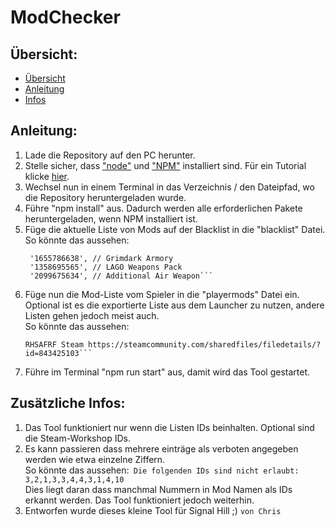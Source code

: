 # ModChecker


## Übersicht:

- [Übersicht](#übersicht)
- [Anleitung](#anleitung)
- [Infos](#zusätzliche-infos)


## Anleitung:

1. Lade die Repository auf den PC herunter.
2. Stelle sicher, dass ["node"](https://nodejs.org/en) und ["NPM"](https://www.npmjs.com) installiert sind. Für ein Tutorial klicke [hier](https://phoenixnap.com/kb/install-node-js-npm-on-windows).
3. Wechsel nun in einem Terminal in das Verzeichnis / den Dateipfad, wo die Repository heruntergeladen wurde.
4. Führe "npm install" aus. Dadurch werden alle erforderlichen Pakete heruntergeladen, wenn NPM installiert ist.
5. Füge die aktuelle Liste von Mods auf der Blacklist in die "blacklist" Datei.    
   So könnte das aussehen:  
   ```// Blacklisted Weapon Mods  
  	'1655786638', // Grimdark Armory  
  	'1358695565', // LAGO Weapons Pack  
  	'2099675634', // Additional Air Weapon```
6. Füge nun die Mod-Liste vom Spieler in die "playermods" Datei ein. Optional ist es die exportierte Liste aus dem Launcher zu nutzen, andere Listen gehen jedoch meist auch.    
    So könnte das aussehen: 
    ```RHSUSAF Steam https://steamcommunity.com/sharedfiles/filedetails/?id=843577117
    RHSAFRF Steam https://steamcommunity.com/sharedfiles/filedetails/?id=843425103```
8. Führe im Terminal "npm run start" aus, damit wird das Tool gestartet.


## Zusätzliche Infos:
1. Das Tool funktioniert nur wenn die Listen IDs beinhalten. Optional sind die Steam-Workshop IDs.
2. Es kann passieren dass mehrere einträge als verboten angegeben werden wie etwa einzelne Ziffern.    
    So könnte das aussehen:```
    Die folgenden IDs sind nicht erlaubt: 3,2,1,3,3,4,4,3,1,4,10```    
    Dies liegt daran dass manchmal Nummern in Mod Namen als IDs erkannt werden. Das Tool funktioniert jedoch weiterhin.
5. Entworfen wurde dieses kleine Tool für Signal Hill ;) `von Chris`
